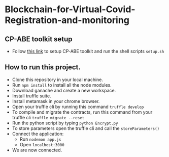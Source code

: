 # Blockchain-for-Virtual-Covid-Registration-and-monitoring
## CP-ABE toolkit setup 
* Follow [this link](https://acsc.cs.utexas.edu/cpabe/) to setup CP-ABE toolkit and run the shell scripts ```setup.sh```
## How to run this project.
* Clone this repository in your local machine. 
* Run ```npm install``` to install all the node modules.
* Download ganache and create a new workspace.
* Install truffle suite.
* Install metamask in your chrome browser.
* Open your truffle cli by running this command ```truffle develop```
* To compile and migrate the contracts, run this command from your truffle cli ```truffle migrate --reset``` 
* Run the python script by typing ```python Encrypt.py```
* To store parameters open the truffle cli and call the ```storeParameters()``` 
* Connect the application:
  * Run ```nodemon app.js```
  * Open ```localhost:3000```
* We are now connected.
